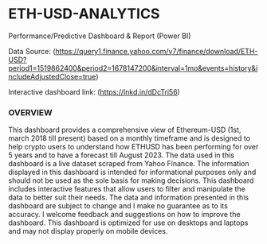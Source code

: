 # ETH-USD-ANALYTICS
Performance/Predictive Dashboard & Report
(Power BI)

Data Source: (https://query1.finance.yahoo.com/v7/finance/download/ETH-USD?period1=1519862400&period2=1678147200&interval=1mo&events=history&includeAdjustedClose=true)

Interactive dashboard link: (https://lnkd.in/dDcTri56)
### OVERVIEW

This dashboard provides a comprehensive view of Ethereum-USD (1st, march 2018 till present) based on a monthly timeframe and is 
designed to help crypto users to understand how ETHUSD has been performing for over 5 years and to have a forecast till August 2023. 
The data used in this dashboard is a live dataset scraped from Yahoo Finance. The information displayed in this dashboard is intended 
for informational purposes only and should not be used as the sole basis for making decisions.
This dashboard includes interactive features that allow users to filter and manipulate the data to better suit their needs.
The data and information presented in this dashboard are subject to change and I make no guarantee as to its accuracy.
I welcome feedback and suggestions on how to improve the dashboard. This dashboard is optimized for use on desktops and laptops 
and may not display properly on mobile devices.
